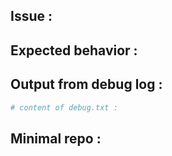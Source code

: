 <!-- First of all, check the troubleshooting wiki page for common issues at:
https://github.com/kulshekhar/ts-jest/wiki/Troubleshooting -->

## Issue <!-- describe the issue below -->:


## Expected behavior <!-- describe the expected behavior below -->:


## Output from debug log <!-- You can activate the debug logger by setting the environment variable TS_JEST_DEBUG="true" before running yarn test. The output of the logger will be in **<your_project_dir>/node_modules/ts-jest/debug.txt**, paste it below -->:
```bash
# content of debug.txt :

```


## Minimal repo <!-- If you haven't already, create the smallest possible repo that reproduces this issue by running `npm install` and `npm test`. This will speed up any fixes that this issue might need. Paste the minimal repo URL below -->:


<!-- Optional (but highly recommended): Configure Travis (or your favorite system) with the minimal repo. This allows potential solutions to be tested against the minimal repo. This saves everyone time and avoids a lot of back and forth. -->
